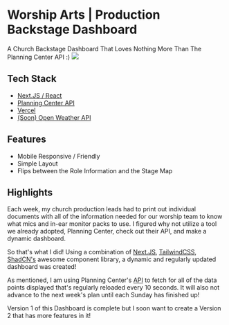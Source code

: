 # Worship Arts | Production Backstage Dashboard
A Church Backstage Dashboard That Loves Nothing More Than The Planning Center API :)
<a href="https://kingsway-backstage-dashboard.vercel.app/backstage/sunday-default" rel="nofollow"><img src="https://ik.imagekit.io/kingswaychurch/Screenshot%202024-11-17%20110352.png?updatedAt=1731998546522" style="max-width: 100%;"></a>


## Tech Stack
- <a href="https://nextjs.org/" rel="nofollow">Next.JS / React</a>
- <a href="https://www.planningcenter.com/developers">Planning Center API</a>
- <a href="https://vercel.com/" rel="nofollow">Vercel</a>
- <a href="https://openweathermap.org/">(Soon) Open Weather API</a>


## Features
- Mobile Responsive / Friendly
- Simple Layout
- Flips between the Role Information and the Stage Map

## Highlights
<p>Each week, my church production leads had to print out individual documents with all of the information needed for our worship team to know what mics and in-ear monitor packs to use. I figured why not utilize a tool we already adopted, Planning Center, check out their API, and make a dynamic dashboard.

So that's what I did! Using a combination of <a href="https://nextjs.org/">Next.JS</a>, <a href="https://tailwindcss.com/">TailwindCSS</a>, <a href="https://ui.shadcn.com/">ShadCN's</a> awesome component library, a dynamic and regularly updated dashboard was created! 

As mentioned, I am using Planning Center's <a href="https://www.planningcenter.com/developers">API</a> to fetch for all of the data points displayed that's regularly reloaded every 10 seconds. It will also not advance to the next week's plan until each Sunday has finished up! 

Version 1 of this Dashboard is complete but I soon want to create a Version 2 that has more features in it!</p>
